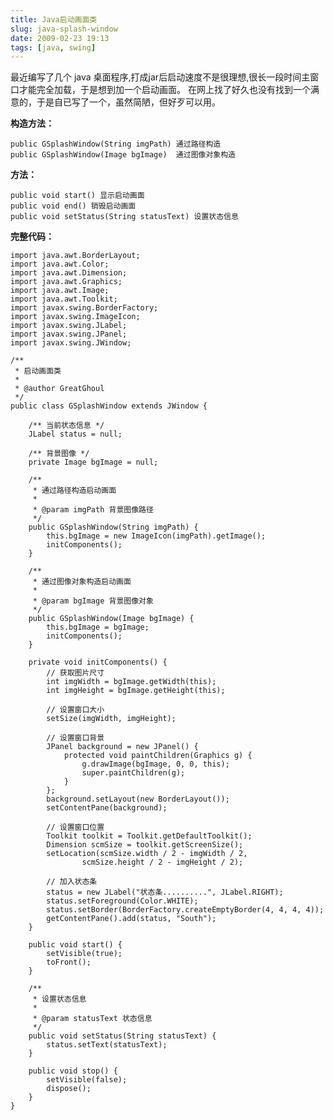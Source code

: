 ```yaml
---
title: Java启动画面类
slug: java-splash-window
date: 2009-02-23 19:13
tags: [java, swing]
---
```


最近编写了几个 java 桌面程序,打成jar后启动速度不是很理想,很长一段时间主窗口才能完全加载，于是想到加一个启动画面。
在网上找了好久也没有找到一个满意的，于是自已写了一个，虽然简陋，但好歹可以用。

**构造方法：**

    public GSplashWindow(String imgPath) 通过路径构造
    public GSplashWindow(Image bgImage)  通过图像对象构造

**方法：**

    public void start() 显示启动画面
    public void end() 销毁启动画面
    public void setStatus(String statusText) 设置状态信息

**完整代码：**

    import java.awt.BorderLayout;
    import java.awt.Color;
    import java.awt.Dimension;
    import java.awt.Graphics;
    import java.awt.Image;
    import java.awt.Toolkit;
    import javax.swing.BorderFactory;
    import javax.swing.ImageIcon;
    import javax.swing.JLabel;
    import javax.swing.JPanel;
    import javax.swing.JWindow;

    /**
     * 启动画面类
     * 
     * @author GreatGhoul
     */
    public class GSplashWindow extends JWindow {

        /** 当前状态信息 */
        JLabel status = null;

        /** 背景图像 */
        private Image bgImage = null;

        /**
         * 通过路径构造启动画面
         * 
         * @param imgPath 背景图像路径
         */
        public GSplashWindow(String imgPath) {
            this.bgImage = new ImageIcon(imgPath).getImage();
            initComponents();
        }

        /**
         * 通过图像对象构造启动画面
         * 
         * @param bgImage 背景图像对象
         */
        public GSplashWindow(Image bgImage) {
            this.bgImage = bgImage;
            initComponents();
        }

        private void initComponents() {
            // 获取图片尺寸
            int imgWidth = bgImage.getWidth(this);
            int imgHeight = bgImage.getHeight(this);

            // 设置窗口大小
            setSize(imgWidth, imgHeight);

            // 设置窗口背景
            JPanel background = new JPanel() {
                protected void paintChildren(Graphics g) {
                    g.drawImage(bgImage, 0, 0, this);
                    super.paintChildren(g);
                }
            };
            background.setLayout(new BorderLayout());
            setContentPane(background);

            // 设置窗口位置 
            Toolkit toolkit = Toolkit.getDefaultToolkit();
            Dimension scmSize = toolkit.getScreenSize();
            setLocation(scmSize.width / 2 - imgWidth / 2, 
                    scmSize.height / 2 - imgHeight / 2);

            // 加入状态条
            status = new JLabel("状态条..........", JLabel.RIGHT);
            status.setForeground(Color.WHITE);
            status.setBorder(BorderFactory.createEmptyBorder(4, 4, 4, 4));
            getContentPane().add(status, "South");
        }

        public void start() {
            setVisible(true);
            toFront();
        }

        /**
         * 设置状态信息
         * 
         * @param statusText 状态信息
         */
        public void setStatus(String statusText) {
            status.setText(statusText);
        }

        public void stop() {
            setVisible(false);
            dispose();
        }
    }
